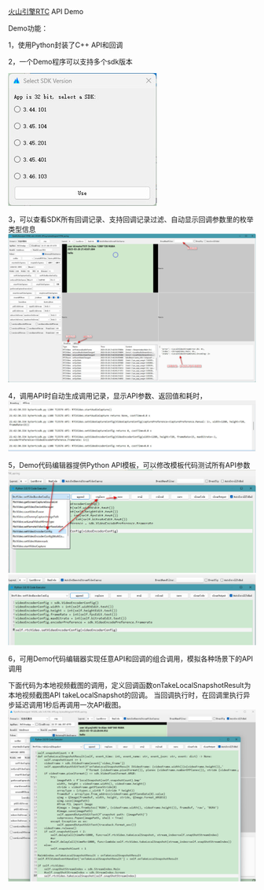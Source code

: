 [火山引擎RTC](https://www.volcengine.com/product/veRTC) API Demo


Demo功能：

1，使用Python封装了C++ API和回调

2，一个Demo程序可以支持多个sdk版本

![SDKVersion](images/SDKVersion.jpg)

3，可以查看SDK所有回调记录、支持回调记录过滤、自动显示回调参数里的枚举类型信息
![MainWindow](images/MainWindow.jpg)

4，调用API时自动生成调用记录，显示API参数、返回值和耗时，
![APILog](images/APILog.jpg)

5，Demo代码编辑器提供Python API模板，可以修改模板代码测试所有API参数
![SelectAPI](images/SelectApi1.jpg)
![SelectAPI](images/SelectApi2.jpg)

6，可用Demo代码编辑器实现任意API和回调的组合调用，模拟各种场景下的API调用

下面代码为本地视频截图的调用，定义回调函数onTakeLocalSnapshotResult为本地视频截图API takeLocalSnapshot的回调。
当回调执行时，在回调里执行异步延迟调用1秒后再调用一次API截图。
![RunAPICode](images/RunAPICode.jpg)
